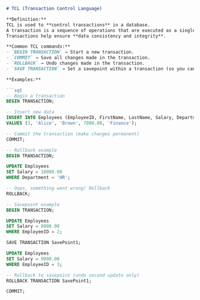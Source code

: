 

```markdown
# TCL (Transaction Control Language)

**Definition:**  
TCL is used to **control transactions** in a database.  
A transaction is a sequence of operations that are executed as a single logical unit.  
Transactions help ensure **data consistency and integrity**.

**Common TCL commands:**
- `BEGIN TRANSACTION` → Start a new transaction.  
- `COMMIT` → Save all changes made in the transaction.  
- `ROLLBACK` → Undo changes made in the transaction.  
- `SAVE TRANSACTION` → Set a savepoint within a transaction (so you can rollback partially).  

**Examples:**

```sql
-- Begin a transaction
BEGIN TRANSACTION;

-- Insert new data
INSERT INTO Employees (EmployeeID, FirstName, LastName, Salary, Department)
VALUES (3, 'Alice', 'Brown', 7000.00, 'Finance');

-- Commit the transaction (make changes permanent)
COMMIT;

-- Rollback example
BEGIN TRANSACTION;

UPDATE Employees
SET Salary = 10000.00
WHERE Department = 'HR';

-- Oops, something went wrong! Rollback
ROLLBACK;

-- Savepoint example
BEGIN TRANSACTION;

UPDATE Employees
SET Salary = 8000.00
WHERE EmployeeID = 2;

SAVE TRANSACTION SavePoint1;

UPDATE Employees
SET Salary = 9000.00
WHERE EmployeeID = 3;

-- Rollback to savepoint (undo second update only)
ROLLBACK TRANSACTION SavePoint1;

COMMIT;
